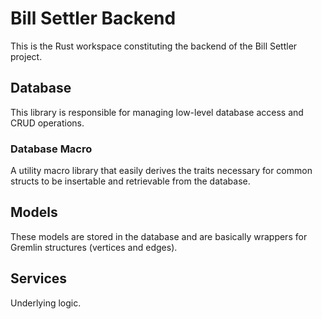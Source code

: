 # Bill Settler Backend 
This is the Rust workspace constituting the backend of the Bill Settler project.

## Database
This library is responsible for managing low-level database access and CRUD operations.

### Database Macro
A utility macro library that easily derives the traits necessary for common structs to be insertable and retrievable from the database.

## Models
These models are stored in the database and are basically wrappers for Gremlin structures (vertices and edges).

## Services
Underlying logic.
